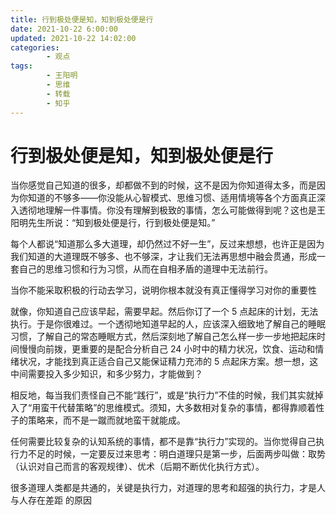 ```yaml
---
title: 行到极处便是知，知到极处便是行
date: 2021-10-22 6:00:00
updated: 2021-10-22 14:02:00
categories:
        - 观点
tags:
        - 王阳明
        - 思维
        - 转载
        - 知乎
---
```


# 行到极处便是知，知到极处便是行

当你感觉自己知道的很多，却都做不到的时候，这不是因为你知道得太多，而是因为你知道的不够多——你没能从心智模式、思维习惯、适用情境等各个方面真正深入透彻地理解一件事情。你没有理解到极致的事情，怎么可能做得到呢？这也是王阳明先生所说：“知到极处便是行，行到极处便是知。”

每个人都说“知道那么多大道理，却仍然过不好一生”，反过来想想，也许正是因为我们知道的大道理既不够多、也不够深，才让我们无法再思想中融会贯通，形成一套自己的思维习惯和行为习惯，从而在自相矛盾的道理中无法前行。

当你不能采取积极的行动去学习，说明你根本就没有真正懂得学习对你的重要性

就像，你知道自己应该早起，需要早起。然后你订了一个 5 点起床的计划，无法执行。于是你很难过。一个透彻地知道早起的人，应该深入细致地了解自己的睡眠习惯，了解自己的常态睡眠方式，然后深刻地了解自己怎么样一步一步地把起床时间慢慢向前拨，更重要的是配合分析自己 24 小时中的精力状况，饮食、运动和情绪状况，才能找到真正适合自己又能保证精力充沛的 5 点起床方案。想一想，这中间需要投入多少知识，和多少努力，才能做到？

相反地，每当我们责怪自己不能“践行”，或是“执行力”不佳的时候，我们其实就掉入了“用蛮干代替策略”的思维模式。须知，大多数相对复杂的事情，都得靠顺着性子的策略来，而不是一蹴而就地蛮干就能成。

任何需要比较复杂的认知系统的事情，都不是靠“执行力”实现的。当你觉得自己执行力不足的时候，一定要反过来思考：明白道理只是第一步，后面两步叫做：取势（认识对自己而言的客观规律）、优术（后期不断优化执行方式）。

很多道理人类都是共通的，关键是执行力，对道理的思考和超强的执行力，才是人与人存在差距 的原因
